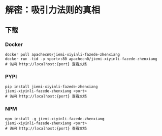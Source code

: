 # 解密：吸引力法则的真相

## 下载

### Docker

```
docker pull apachecn0/jiemi-xiyinli-fazede-zhenxiang
docker run -tid -p <port>:80 apachecn0/jiemi-xiyinli-fazede-zhenxiang
# 访问 http://localhost:{port} 查看文档
```

### PYPI

```
pip install jiemi-xiyinli-fazede-zhenxiang
jiemi-xiyinli-fazede-zhenxiang <port>
# 访问 http://localhost:{port} 查看文档
```

### NPM

```
npm install -g jiemi-xiyinli-fazede-zhenxiang
jiemi-xiyinli-fazede-zhenxiang <port>
# 访问 http://localhost:{port} 查看文档
```